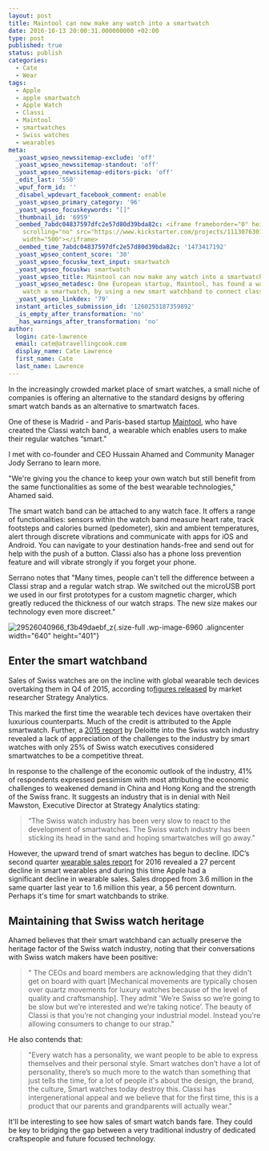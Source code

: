```yaml
---
layout: post
title: Maintool can now make any watch into a smartwatch
date: 2016-10-13 20:00:31.000000000 +02:00
type: post
published: true
status: publish
categories:
  - Cate
  - Wear
tags:
  - Apple
  - apple smartwatch
  - Apple Watch
  - Classi
  - Maintool
  - smartwatches
  - Swiss watches
  - wearables
meta:
  _yoast_wpseo_newssitemap-exclude: 'off'
  _yoast_wpseo_newssitemap-standout: 'off'
  _yoast_wpseo_newssitemap-editors-pick: 'off'
  _edit_last: '550'
  _wpuf_form_id: ''
  _disabel_wpdevart_facebook_comment: enable
  _yoast_wpseo_primary_category: '96'
  _yoast_wpseo_focuskeywords: "[]"
  _thumbnail_id: '6959'
  _oembed_7abdc04837597dfc2e57d80d39bda82c: <iframe frameborder="0" height="281.25"
    scrolling="no" src="https://www.kickstarter.com/projects/1113076301/unique-make-any-watch-a-smartwatch/widget/video.html"
    width="500"></iframe>
  _oembed_time_7abdc04837597dfc2e57d80d39bda82c: '1473417192'
  _yoast_wpseo_content_score: '30'
  _yoast_wpseo_focuskw_text_input: smartwatch
  _yoast_wpseo_focuskw: smartwatch
  _yoast_wpseo_title: Maintool can now make any watch into a smartwatch
  _yoast_wpseo_metadesc: One European startup, Maintool, has found a way to make any
    watch a smartwatch, by using a new smart watchband to connect classic watch technology.
  _yoast_wpseo_linkdex: '79'
  instant_articles_submission_id: '1260253187359892'
  _is_empty_after_transformation: 'no'
  _has_warnings_after_transformation: 'no'
author:
  login: cate-lawrence
  email: cate@atravellingcook.com
  display_name: Cate Lawrence
  first_name: Cate
  last_name: Lawrence
---
```

In the increasingly crowded market place of smart watches, a small niche
of companies is offering an alternative to the standard designs by
offering smart watch bands as an alternative to smartwatch faces.

One of these is Madrid - and Paris-based
startup [Maintool](http://maintool.me/), who have created the Classi
watch band, a wearable which enables users to make their regular watches
“smart."

I met with co-founder and CEO Hussain Ahamed and Community Manager Jody
Serrano to learn more.

"We're giving you the chance to keep your own watch but still benefit
from the same functionalities as some of the best wearable
technologies," Ahamed said.

The smart watch band can be attached to any watch face. It offers a
range of functionalities: sensors within the watch band measure heart
rate, track footsteps and calories burned (pedometer), skin and ambient
temperatures, alert through discrete vibrations and communicate with
apps for iOS and Android. You can navigate to your destination
hands-free and send out for help with the push of a button. Classi also
has a phone loss prevention feature and will vibrate strongly if you
forget your phone.

Serrano notes that "Many times, people can't tell the difference between
a Classi strap and a regular watch strap. We switched out the microUSB
port we used in our first prototypes for a custom magnetic charger,
which greatly reduced the thickness of our watch straps. The new size
makes our technology even more discreet."

![29526040966\_f3b49daebf\_z](rw-import/29526040966_f3b49daebf_z.jpg){.size-full
.wp-image-6960 .aligncenter width="640" height="401"}

Enter the smart watchband
-------------------------

Sales of Swiss watches are on the incline with global wearable tech
devices overtaking them in Q4 of 2015, according to[figures
released](https://www.strategyanalytics.com/strategy-analytics/news/strategy-analytics-press-releases/strategy-analytics-press-release/2016/02/18/global-smartwatch-shipments-overtake-swiss-watch-shipments-in-q4-2015#.V9ksVJN95E4)
by market researcher Strategy Analytics.

This marked the first time the wearable tech devices have overtaken
their luxurious counterparts. Much of the credit is attributed to the
Apple smartwatch. Further, a [2015
report](http://www2.deloitte.com/content/dam/Deloitte/ch/Documents/consumer-business/ch-en-consumer-business-deloitte-swiss-watch-study-2015.pdf)
by Deloitte into the Swiss watch industry revealed a lack of
appreciation of the challenges to the industry by smart watches with
only 25% of Swiss watch executives considered smartwatches to be a
competitive threat.

In response to the challenge of the economic outlook of the industry,
41% of respondents expressed pessimism with most attributing the
economic challenges to weakened demand in China and Hong Kong and the
strength of the Swiss franc. It suggests an industry that is in denial
with Neil Mawston, Executive Director at Strategy Analytics stating:

> “The Swiss watch industry has been very slow to react to the
> development of smartwatches. The Swiss watch industry has been
> sticking its head in the sand and hoping smartwatches will go away."

However, the upward trend of smart watches has begun to decline. IDC’s
second quarter [wearable sales
report](http://www.idc.com/tracker/showproductinfo.jsp?prod_id=962) for
2016 revealed a 27 percent decline in smart wearables and during this
time Apple had a significant decline in wearable sales. Sales dropped
from 3.6 million in the same quarter last year to 1.6 million this year,
a 56 percent downturn. Perhaps it's time for smart watchbands to strike.

Maintaining that Swiss watch heritage
-------------------------------------

Ahamed believes that their smart watchband can actually preserve the
heritage factor of the Swiss watch industry, noting that
their conversations with Swiss watch makers have been positive:

> " The CEOs and board members are acknowledging that they didn't get on
> board with quart \[Mechanical movements are typically chosen over
> quartz movements for luxury watches because of the level of quality
> and craftsmanship\]. They admit 'We’re Swiss so we’re going to be slow
> but we’re interested and we’re taking notice’. The beauty of Classi is
> that you’re not changing your industrial model. Instead you're
> allowing consumers to change to our strap."

He also contends that:

> "Every watch has a personality, we want people to be able to express
> themselves and their personal style. Smart watches don’t have a lot of
> personality, there’s so much more to the watch than something that
> just tells the time, for a lot of people it's about the design, the
> brand, the culture, Smart watches today destroy this. Classi has
> intergenerational appeal and we believe that for the first time, this
> is a product that our parents and grandparents will actually wear."

It'll be interesting to see how sales of smart watch bands fare. They
could be key to bridging the gap between a very traditional industry of
dedicated craftspeople and future focused technology.
